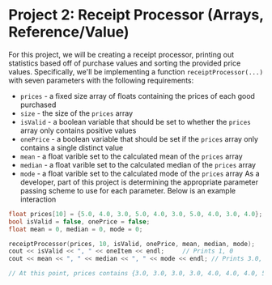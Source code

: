# Project 2: Receipt Processor (Arrays, Reference/Value)

For this project, we will be creating a receipt processor, printing out statistics based off of purchase values and sorting the provided price values. Specifically, we'll be implementing a function `receiptProcessor(...)` with seven parameters with the following requirements:
* `prices` - a fixed size array of floats containing the prices of each good purchased
* `size` - the size of the `prices` array
* `isValid` - a boolean variable that should be set to whether the `prices` array only contains positive values
* `onePrice` - a boolean variable that should be set if the `prices` array only contains a single distinct value
* `mean` - a float varible set to the calculated mean of the `prices` array
* `median` - a float varible set to the calculated median of the `prices` array
* `mode` - a float varible set to the calculated mode of the `prices` array
As a developer, part of this project is determining the appropriate parameter passing scheme to use for each parameter. Below is an example interaction

```C++
float prices[10] = {5.0, 4.0, 3.0, 5.0, 4.0, 3.0, 5.0, 4.0, 3.0, 4.0};
bool isValid = false, onePrice = false;
float mean = 0, median = 0, mode = 0;

receiptProcessor(prices, 10, isValid, onePrice, mean, median, mode);
cout << isValid << ", " << oneItem << endl;     // Prints 1, 0
cout << mean << ", " << median << ", " << mode << endl; // Prints 3.0, 4.0, 3.0

// At this point, prices contains {3.0, 3.0, 3.0, 3.0, 4.0, 4.0, 4.0, 5.0, 5.0, 5.0}
```


